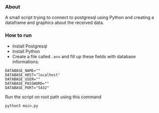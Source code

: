 ### About

A small script trying to connect to postgresql using Python and creating a dataframe and graphics about the received data.

### How to run

- Install Postgresql
- Install Python
- Create a file called `.env` and fill up these fields with database informations:

```
DATABASE_NAME=""
DATABASE_HOST="localhost"
DATABASE_USER=""
DATABASE_PASSWORD=""
DATABASE_PORT="5432"
```

Run the script on root path using this command

```python3 main.py```
